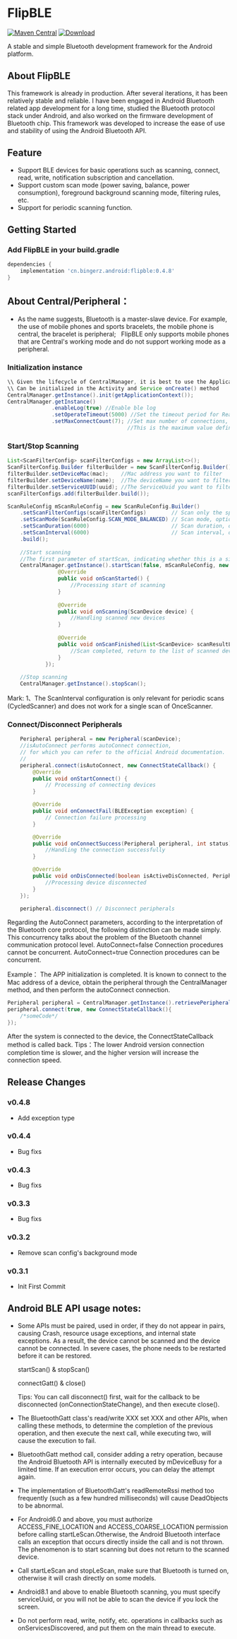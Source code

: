 # FlipBLE
[![Maven Central](https://img.shields.io/maven-central/v/cn.bingerz.android/flipble.svg)](https://search.maven.org/artifact/cn.bingerz.android/flipble)
[![Download](https://api.bintray.com/packages/bingerz/maven/flip-ble/images/download.svg)](https://bintray.com/bingerz/maven/flip-ble)

A stable and simple Bluetooth development framework for the Android platform.

## About FlipBLE
This framework is already in production. After several iterations, it has been relatively stable 
and reliable. I have been engaged in Android Bluetooth related app development for a long time, 
studied the Bluetooth protocol stack under Android, and also worked on the firmware development 
of Bluetooth chip. This framework was developed to increase the ease of use and stability of using 
the Android Bluetooth API.

## Feature
 - Support BLE devices for basic operations such as scanning, connect, read, write, notification subscription and cancellation.
 - Support custom scan mode (power saving, balance, power consumption), foreground background scanning mode, filtering rules, etc.
 - Support for periodic scanning function.

## Getting Started
### Add FlipBLE in your build.gradle
```groovy
dependencies {
    implementation 'cn.bingerz.android:flipble:0.4.8'
}
```

## About Central/Peripheral：
 - As the name suggests, Bluetooth is a master-slave device.
   For example, the use of mobile phones and sports bracelets, the mobile phone is central, the bracelet is peripheral;
   FlipBLE only supports mobile phones that are Central's working mode and do not support working mode as a peripheral.
 
### Initialization instance

```java
\\ Given the lifecycle of CentralManager, it is best to use the Application Context
\\ Can be initialized in the Activity and Service onCreate() method
CentralManager.getInstance().init(getApplicationContext());
CentralManager.getInstance()
              .enableLog(true) //Enable ble log
              .setOperateTimeout(5000) //Set the timeout period for Read and Write operations
              .setMaxConnectCount(7); //Set max number of connections, Default value:7
                                      //This is the maximum value defined in the Bluetooth protocol doc.
```
### Start/Stop Scanning
```java
List<ScanFilterConfig> scanFilterConfigs = new ArrayList<>();
ScanFilterConfig.Builder filterBuilder = new ScanFilterConfig.Builder();
filterBuilder.setDeviceMac(mac);    //Mac address you want to filter
filterBuilder.setDeviceName(name);  //The deviceName you want to filter
filterBuilder.setServiceUUID(uuid); //The ServiceUuid you want to filter
scanFilterConfigs.add(filterBuilder.build());

ScanRuleConfig mScanRuleConfig = new ScanRuleConfig.Builder()
    .setScanFilterConfigs(scanFilterConfigs)        // Scan only the specified device, optional
    .setScanMode(ScanRuleConfig.SCAN_MODE_BALANCED) // Scan mode, optional Default: low interval scan
    .setScanDuration(6000)                          // Scan duration, optional
    .setScanInterval(6000)                          // Scan interval, optional
    .build();
    
    //Start scanning
    //The first parameter of startScan, indicating whether this is a single or periodic scan
    CentralManager.getInstance().startScan(false, mScanRuleConfig, new ScanCallback() {
                @Override
                public void onScanStarted() {
                    //Processing start of scanning
                }
    
                @Override
                public void onScanning(ScanDevice device) {
                    //Handling scanned new devices
                }
    
                @Override
                public void onScanFinished(List<ScanDevice> scanResultList) {
                    //Scan completed, return to the list of scanned devices
                }
            });
    
    //Stop scanning
    CentralManager.getInstance().stopScan();
```
Mark:
1、The ScanInterval configuration is only relevant for periodic scans (CycledScanner) 
    and does not work for a single scan of OnceScanner.

### Connect/Disconnect Peripherals
```java
    Peripheral peripheral = new Peripheral(scanDevice);
    //isAutoConnect performs autoConnect connection, 
    // for which you can refer to the official Android documentation.
    // 
    peripheral.connect(isAutoConnect, new ConnectStateCallback() {
        @Override
        public void onStartConnect() {
            // Processing of connecting devices
        }

        @Override
        public void onConnectFail(BLEException exception) {
            // Connection failure processing
        }

        @Override
        public void onConnectSuccess(Peripheral peripheral, int status) {
            //Handling the connection successfully
        }

        @Override
        public void onDisConnected(boolean isActiveDisConnected, Peripheral peripheral, int status) {
            //Processing device disconnected
        }
    });
    
    peripheral.disconnect() // Disconnect peripherals
```

Regarding the AutoConnect parameters, according to the interpretation of the Bluetooth core protocol,
the following distinction can be made simply. This concurrency talks about the problem of the Bluetooth 
channel communication protocol level.
AutoConnect=false   Connection procedures cannot be concurrent.
AutoConnect=true    Connection procedures can be concurrent.

Example：
The APP initialization is completed. It is known to connect to the Mac address of a device, obtain 
the peripheral through the CentralManager method, and then perform the autoConnect connection.

```java
Peripheral peripheral = CentralManager.getInstance().retrievePeripheral(address);
peripheral.connect(true, new ConnectStateCallback(){
    /*someCode*/
});
```
After the system is connected to the device, the ConnectStateCallback method is called back.
Tips：The lower Android version connection completion time is slower, and the higher version will increase the connection speed.

## Release Changes
### v0.4.8
 - Add exception type
### v0.4.4
 - Bug fixs
### v0.4.3
 - Bug fixs
### v0.3.3
 - Bug fixs
### v0.3.2
 - Remove scan config's background mode
### v0.3.1
 - Init First Commit
 
## Android BLE API usage notes:
 - Some APIs must be paired, used in order, if they do not appear in pairs, causing Crash, resource 
   usage exceptions, and internal state exceptions. As a result, the device cannot be scanned and the 
   device cannot be connected. In severe cases, the phone needs to be restarted before it can be restored.

    startScan() & stopScan()
    
    connectGatt() & close()
    
    Tips: You can call disconnect() first, wait for the callback to be disconnected (onConnectionStateChange), and then execute close().
 
 - The BluetoothGatt class's read/write XXX set XXX and other APIs, when calling these methods, 
   to determine the completion of the previous operation, and then execute the next call, while 
   executing two, will cause the execution to fail.
 
  - BluetoothGatt method call, consider adding a retry operation, because the Android Bluetooth API 
    is internally executed by mDeviceBusy for a limited time. If an execution error occurs, you can 
    delay the attempt again.
 
  - The implementation of BluetoothGatt's readRemoteRssi method too frequently (such as a few hundred 
    milliseconds) will cause DeadObjects to be abnormal.
  
  - For Android6.0 and above, you must authorize ACCESS_FINE_LOCATION and ACCESS_COARSE_LOCATION 
    permission before calling startLeScan.Otherwise, the Android Bluetooth interface calls an exception 
    that occurs directly inside the call and is not thrown.
    The phenomenon is to start scanning but does not return to the scanned device.
 
  - Call startLeScan and stopLeScan, make sure that Bluetooth is turned on, otherwise it will crash directly on some models.
 
  - Android8.1 and above to enable Bluetooth scanning, you must specify serviceUuid, or you will not
    be able to scan the device if you lock the screen.
 
  - Do not perform read, write, notify, etc. operations in callbacks such as onServicesDiscovered, 
    and put them on the main thread to execute.


